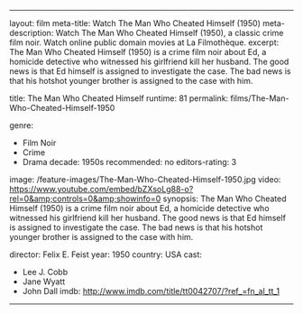 ---

layout: film
meta-title: Watch The Man Who Cheated Himself (1950)
meta-description:  Watch The Man Who Cheated Himself (1950), a classic crime film noir. Watch online public domain movies at La Filmothèque.
excerpt: The Man Who Cheated Himself (1950) is a crime film noir about Ed, a homicide detective who witnessed his girlfriend kill her husband. The good news is that Ed himself is assigned to investigate the case. The bad news is that his hotshot younger brother is assigned to the case with him.

title: The Man Who Cheated Himself
runtime: 81
permalink: films/The-Man-Who-Cheated-Himself-1950

genre:
- Film Noir
- Crime
- Drama
decade: 1950s
recommended: no
editors-rating: 3

image: /feature-images/The-Man-Who-Cheated-Himself-1950.jpg
video: https://www.youtube.com/embed/bZXsoLg88-o?rel=0&amp;controls=0&amp;showinfo=0
synopsis: The Man Who Cheated Himself (1950) is a crime film noir about Ed, a homicide detective who witnessed his girlfriend kill her husband. The good news is that Ed himself is assigned to investigate the case. The bad news is that his hotshot younger brother is assigned to the case with him.

director: Felix E. Feist
year: 1950
country: USA
cast:
- Lee J. Cobb
- Jane Wyatt
- John Dall
imdb: http://www.imdb.com/title/tt0042707/?ref_=fn_al_tt_1

---